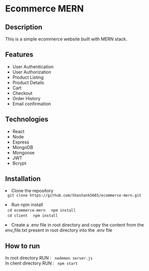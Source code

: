 <h1> Ecommerce MERN </h1>

<h2> Description </h2>

<p> This is a simple ecommerce website built with MERN stack. </p>

<h2> Features </h2>

<ul>
<li> User Authentication </li>
<li> User Authorization </li>
<li> Product Listing </li>
<li> Product Details </li>
<li> Cart </li>
<li> Checkout </li>
<li> Order History </li>
<li> Email confirmation </li>
</ul>

<h2> Technologies </h2>

<ul>
<li> React </li>
<li> Node </li>
<li> Express </li>
<li> MongoDB </li>
<li> Mongoose </li>
<li> JWT </li>
<li> Bcrypt </li>
</ul>

<h2> Installation </h2>

<li> Clone the repository </li>
<code> git clone https://github.com/Shashank5665/ecommerce-mern.git </code>
<p>
<li> Run npm install </li>
<code> cd ecommerce-mern </code>
<code> npm install </code>
<br>
<code> cd client </code>
<code> npm install </code>
<p>
<li> Create a .env file in root directory and copy the content from the env_file.txt present in root directory into the .env file </li>
<h2> How to run </h2>
In root directory
RUN : <code> nodemon server.js</code>
<br>
In client directory
RUN : <code> npm start </code>
